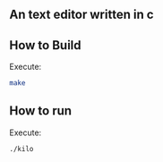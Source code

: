 ## An text editor written in c


## How to Build 
Execute:

```bash
make
```


## How to run 
Execute:
```bash
./kilo
```